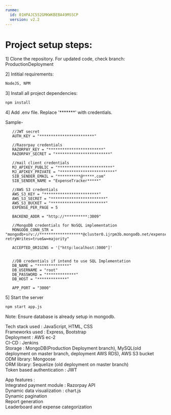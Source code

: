 ```yaml
---
runme:
  id: 01HPAJC552GMKWKBEBA49MSSCP
  version: v2.2
---
```


# Project setup steps:

1] Clone the repository.
For updated code, check branch: ProductionDeployment

2] Intitial requirements:

```sh {"id":"01HPAJC54ZKD0RXY2P1HDJJNPH"}
NodeJS, NPM

```

3] Install all project dependencies:

```sh {"id":"01HPAJC54ZKD0RXY2P1N80QGZB"}
npm install

```

4] Add .env file. Replace '*******' with credentials.

Sample-

```vba {"id":"01HPAJC54ZKD0RXY2P1NFHD151"}
   //JWT secret
   AUTH_KEY = "************************"

   //Razorpay credentials
   RAZORPAY_KEY = "************************"
   RAZORPAY_SECRET = "************************"

   //mail client credentials
   MJ_APIKEY_PUBLIC = "************************"
   MJ_APIKEY_PRIVATE = "************************"
   SIB_SENDER_EMAIL = "**********@*****.com"
   SIB_SENDER_NAME = "ExpenseTracker*****"

   //AWS S3 credentials
   AWS_S3_KEY = "************************"
   AWS_S3_SECRET = "************************"
   AWS_S3_BUCKET = "************************"
   EXPENSE_PER_PAGE = 5

   BACKEND_ADDR = "http://**********:3009"
   
   //MongoDB credentials for NoSQL implementation
   MONGODB_CONN_STR = "mongodb+srv://*******************@cluster0.ijrpm3b.mongodb.net/expenseTracker?retryWrites=true&w=majority"

   ACCEPTED_ORIGINS = '["http:localhost:3000"]'


   //DB credentials if intend to use SQL Implementation
   DB_NAME = "**************"
   DB_USERNAME = "root"
   DB_PASSWORD = "*************"
   DB_HOST = "*************"

   APP_PORT = "3000"

```

5] Start the server

```sh {"id":"01HPAJC550261DEKEHJW9VDR7H"}
npm start app.js

```

Note: Ensure database is already setup in mongodb.

Tech stack used : JavaScript, HTML, CSS <br/>
Frameworks used : Express, Bootstrap <br/>
Deployment : AWS ec-2 <br/>
CI-CD : Jenkins <br/>
Storage : MongoDB(Production Deployment branch), MySQL(old deployment on master branch, deployment AWS RDS), AWS S3 bucket <br/>
ODM library: Mongoose <br/>
ORM library: Sequelize (old deployment on master branch) <br/>
Token based authentication : JWT <br/>

App features : <br/>
Integrated payment module : Razorpay API <br/>
Dynamic data visualization : chart.js <br/>
Dynamic pagination <br/>
Report generation <br/>
Leaderboard and expense categorization <br/>
